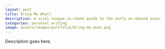 ```yaml
---
layout: post
title: Bring Me What?
description: A viral tongue-in-cheek guide to the early on-demand economy
categories: personal writing
image: assets/images/portfolio/bring-me-what.png
---
```


Description goes here.
